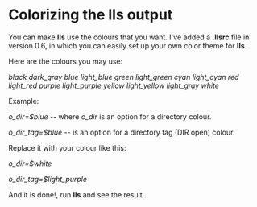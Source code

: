 # Colorizing the lls output #

You can make **lls** use the colours that you want.
I've added a **.llsrc** file in version 0.6, in which you can easily set up your own color theme for **lls**.

Here are the colours you may use:

_black_
_dark\_gray_
_blue_
_light\_blue_
_green_
_light\_green_
_cyan_
_light\_cyan_
_red_
_light\_red_
_purple_
_light\_purple_
_yellow_
_light\_yellow_
_light\_gray_
_white_

Example:

_o\_dir=$blue_ -- where _o\_dir_ is an option for a directory colour.


_o\_dir\_tag=$blue_ -- is an option for a directory tag (DIR open) colour.

Replace it with your colour like this:

_o\_dir=$white_

_o\_dir\_tag=$light\_purple_

And it is done!, run **lls** and see the result.
